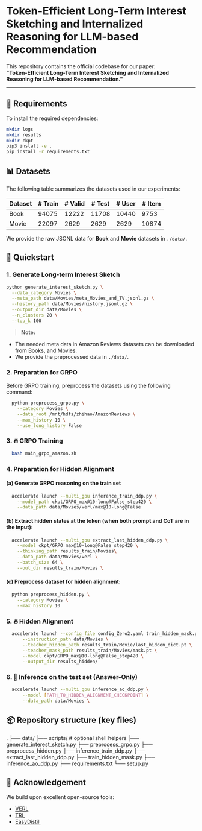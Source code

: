 # Token-Efficient Long-Term Interest Sketching and Internalized Reasoning for LLM-based Recommendation

This repository contains the official codebase for our paper:  
**"Token-Efficient Long-Term Interest Sketching and Internalized Reasoning for LLM-based Recommendation."**

---

## 🚀 Requirements

To install the required dependencies:

```bash
mkdir logs
mkdir results
mkdir ckpt
pip3 install -e .
pip install -r requirements.txt
```

##  📊 Datasets
The following table summarizes the datasets used in our experiments:

| Dataset | # Train | # Valid | # Test | # User | # Item |
|---------|---------|---------|--------|--------|--------|
| Book    | 94075   | 12222   | 11708  | 10440  | 9753   |
| Movie   | 22097   | 2629    | 2629   | 2629   | 10874  |


We provide the raw JSONL data for **Book** and **Movie** datasets in `./data/`.



## 🚀 Quickstart
###  1. Generate Long-term Interest Sketch
```bash
python generate_interest_sketch.py \
  --data_category Movies \
  --meta_path data/Movies/meta_Movies_and_TV.jsonl.gz \
  --history_path data/Movies/history.jsonl.gz \
  --output_dir data/Movies \
  --n_clusters 20 \
  --top_k 100
```
> **Note:** 
  * The needed meta data in Amazon Reviews datasets can be downloaded from [Books](https://mcauleylab.ucsd.edu/public_datasets/data/amazon_2023/raw/meta_categories/meta_Books.jsonl.gz), and [Movies](https://mcauleylab.ucsd.edu/public_datasets/data/amazon_2023/raw/meta_categories/meta_Movies_and_TV.jsonl.gz).
  * We provide the preprocessed data in `./data/`.


###  2. Preparation for GRPO
Before GRPO training, preprocess the datasets using the following command:
```bash
  python preprocess_grpo.py \
    --category Movies \
    --data_root /mnt/hdfs/zhihao/AmazonReviews \
    --max_history 10 \
    --use_long_history False 
```

### 3. 🔥 GRPO Training
```bash
  bash main_grpo_amazon.sh
```

### 4. Preparation for Hidden Alignment
#### (a) Generate GRPO reasoning on the train set
```bash
  accelerate launch --multi_gpu inference_train_ddp.py \
    --model_path ckpt/GRPO_max@10-long@False_step420 \
    --data_path data/Movies/verl/max@10-long@False 
```
#### (b) Extract hidden states at the <answer> token (when both prompt and CoT are in the input):
```bash
  accelerate launch --multi_gpu extract_last_hidden_ddp.py \
    --model ckpt/GRPO_max@10-long@False_step420 \
    --thinking_path results_train/Movies\
    --data_path data/Movies/verl \
    --batch_size 64 \
    --out_dir results_train/Movies \
```
#### (c) Preprocess dataset for hidden alignment:
```bash
  python preprocess_hidden.py \
    --category Movies \
    --max_history 10 
```
### 5. 🔥 Hidden Alignment
```bash
  accelerate launch --config_file config_Zero2.yaml train_hidden_mask.py \
      --instruction_path data/Movies \
      --teacher_hidden_path results_train/Movie/last_hidden_dict.pt \
      --teacher_mask_path results_train/Movies/mask.pt \
      --model ckpt/GRPO_max@10-long@False_step420 \
      --output_dir results_hidden/
```
### 6. 🔎 Inference on the test set (Answer-Only)
```bash
  accelerate launch --multi_gpu inference_ao_ddp.py \
      --model [PATH_TO_HIDDEN_ALIGNMENT_CHECKPOINT] \
      --data_path data/Movies \
```


## 📦 Repository structure (key files)
.
├── data/
├── scripts/                # optional shell helpers
├── generate_interest_sketch.py
├── preprocess_grpo.py
├── preprocess_hidden.py
├── inference_train_ddp.py
├── extract_last_hidden_ddp.py
├── train_hidden_mask.py
├── inference_ao_ddp.py
├── requirements.txt
└── setup.py



## 🙏 Acknowledgement
We build upon excellent open-source tools:
* [VERL](https://github.com/megagonlabs/verl)
* [TRL](https://github.com/huggingface/trl)
* [EasyDistill](https://github.com/modelscope/easydistill/tree/main)
